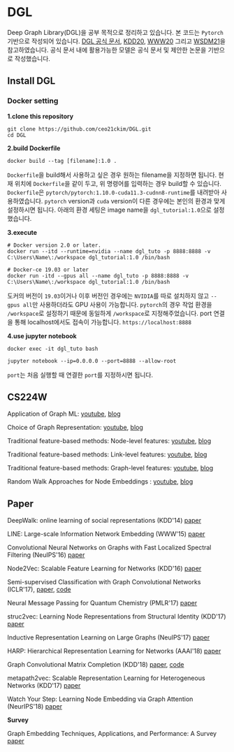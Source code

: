 # DGL

Deep Graph Library(DGL)을 공부 목적으로 정리하고 있습니다. 본 코드는 `Pytorch`기반으로 작성되어 있습니다. [DGL 공식 문서](https://docs.dgl.ai/index.html#getting-started), [KDD20](https://github.com/dglai/KDD20-Hands-on-Tutorial), [WWW20](https://github.com/dglai/WWW20-Hands-on-Tutorial) 그리고 [WSDM21](https://github.com/dglai/WSDM21-Hands-on-Tutorial)을 참고하였습니다. 공식 문서 내에 활용가능한 모델은 공식 문서 및 제안한 논문을 기반으로 작성했습니다. 

## Install DGL

### Docker setting
**1.clone this repository**
``` 
git clone https://github.com/ceo21ckim/DGL.git
cd DGL
```

**2.build Dockerfile**
```
docker build --tag [filename]:1.0 .
```
`Dockerfile`을 build해서 사용하고 싶은 경우 원하는 filename을 지정하면 됩니다. 현재 위치에 `Dockerfile`을 같이 두고, 위 명령어를 입력하는 경우 build할 수 있습니다. 
`Dockerfile`은 `pytorch/pytorch:1.10.0-cuda11.3-cudnn8-runtime`를 내려받아 사용하였습니다. `pytorch` version과 `cuda` version이 다른 경우에는 본인의 환경과 맞게 설정하시면 됩니다. 아래의 환경 세팅은 image name을 `dgl_tutorial:1.0`으로 설정했습니다. 


**3.execute**

```
# Docker version 2.0 or later.
docker run --itd --runtime=nvidia --name dgl_tuto -p 8888:8888 -v C:\Users\Name\:/workspace dgl_tutorial:1.0 /bin/bash
```

```
# Docker-ce 19.03 or later
docker run -itd --gpus all --name dgl_tuto -p 8888:8888 -v C:\Users\Name\:/workspace dgl_tutorial:1.0 /bin/bash
```

도커의 버전이 `19.03`이거나 이후 버전인 경우에는 `NVIDIA`를 따로 설치하지 않고 `--gpus all`만 사용하더라도 GPU 사용이 가능합니다. `pytorch`의 경우 작업 환경을 `/workspace`로 설정하기 때문에 동일하게 `/workspace`로 지정해주었습니다. port 연결을 통해 localhost에서도 접속이 가능합니다. `https://localhost:8888`


**4.use jupyter notebook**
```
docker exec -it dgl_tuto bash

jupyter notebook --ip=0.0.0.0 --port=8888 --allow-root
```
`port`는 처음 실행할 때 연결한 `port`를 지정하시면 됩니다. 


## CS224W

Application of Graph ML: [youtube](https://www.youtube.com/watch?v=aBHC6xzx9YI&list=PLoROMvodv4rPLKxIpqhjhPgdQy7imNkDn&index=2), [blog](https://ok-lab.tistory.com/184)

Choice of Graph Representation: [youtube](https://www.youtube.com/watch?v=P-m1Qv6-8cI&list=PLoROMvodv4rPLKxIpqhjhPgdQy7imNkDn&index=3), [blog](https://ok-lab.tistory.com/185)

Traditional feature-based methods: Node-level features: [youtube](https://www.youtube.com/watch?v=3IS7UhNMQ3U&list=PLoROMvodv4rPLKxIpqhjhPgdQy7imNkDn&index=4), [blog](https://ok-lab.tistory.com/186) 

Traditional feature-based methods: Link-level features: [youtube](https://www.youtube.com/watch?v=4dVwlE9jYxY&list=PLoROMvodv4rPLKxIpqhjhPgdQy7imNkDn&index=5), [blog](https://ok-lab.tistory.com/216#Link-Level_feature)

Traditional feature-based methods: Graph-level features: [youtube](https://www.youtube.com/watch?v=buzsHTa4Hgs&list=PLoROMvodv4rPLKxIpqhjhPgdQy7imNkDn&index=6), [blog](https://ok-lab.tistory.com/217)

Random Walk Approaches for Node Embeddings : [youtube](https://www.youtube.com/watch?v=Xv0wRy66Big&list=PLoROMvodv4rPLKxIpqhjhPgdQy7imNkDn&index=8), [blog](https://ok-lab.tistory.com/218?category=937496)

## Paper ##

DeepWalk: online learning of social representations (KDD'14) [paper](https://arxiv.org/pdf/1403.6652.pdf)

LINE: Large-scale Information Network Embedding (WWW'15) [paper](https://arxiv.org/pdf/1503.03578.pdf)

Convolutional Neural Networks on Graphs with Fast Localized Spectral Filtering (NeuIPS'16) [paper](https://arxiv.org/pdf/1606.09375.pdf)

Node2Vec: Scalable Feature Learning for Networks (KDD'16) [paper](https://arxiv.org/pdf/1607.00653.pdf)

Semi-supervised Classification with Graph Convolutional Networks (ICLR'17), [paper](https://arxiv.org/pdf/1609.02907.pdf), [code](https://github.com/ceo21ckim/DGL-tutorial/blob/main/models/GraphConv/Implementation.ipynb)

Neural Message Passing for Quantum Chemistry (PMLR'17) [paper](https://arxiv.org/pdf/1704.01212.pdf)

struc2vec: Learning Node Representations from Structural Identity (KDD'17) [paper](https://arxiv.org/pdf/1704.03165.pdf)

Inductive Representation Learning on Large Graphs (NeuIPS'17) [paper](https://arxiv.org/pdf/1706.02216.pdf)

HARP: Hierarchical Representation Learning for Networks (AAAI'18) [paper](https://arxiv.org/pdf/1706.07845.pdf)

Graph Convolutional Matrix Completion (KDD'18) [paper](https://arxiv.org/pdf/1706.02263.pdf), [code](https://github.com/ceo21ckim/DGL-tutorial/blob/main/models/GCMC/RecSys(GCMC).ipynb)

metapath2vec: Scalable Representation Learning for Heterogeneous Networks (KDD'17) [paper](https://ericdongyx.github.io/papers/KDD17-dong-chawla-swami-metapath2vec.pdf)

Watch Your Step: Learning Node Embedding via Graph Attention (NeurIPS'18) [paper](https://arxiv.org/pdf/1710.09599.pdf)



**Survey**

Graph Embedding Techniques, Applications, and Performance: A Survey [paper](https://arxiv.org/pdf/1705.02801.pdf)
